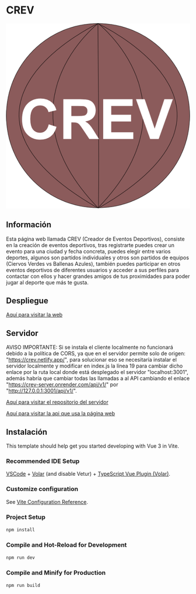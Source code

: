 # CREV

<p align="center">
  <img src="https://raw.githubusercontent.com/danielmera2912/crev_server/master/crev_logo.png" />
</p>

## Información

Esta página web llamada CREV (Creador de Eventos Deportivos), consiste en la creación de eventos deportivos, tras registrarte puedes crear un evento para una ciudad y fecha concreta, puedes elegir entre varios deportes, algunos son partidos individuales y otros son partidos de equipos (Ciervos Verdes vs Ballenas Azules), también puedes participar en otros eventos deportivos de diferentes usuarios y acceder a sus perfiles para contactar con ellos y hacer grandes amigos de tus proximidades para poder jugar al deporte que más te gusta.

## Despliegue

[Aquí para visitar la web](https://crev.netlify.app/)

## Servidor


AVISO IMPORTANTE: Si se instala el cliente localmente no funcionará debido a la política de CORS, ya que en el servidor permite solo de origen: "https://crev.netlify.app/", para solucionar eso se necesitaría instalar el servidor localmente y modificar en index.js la línea 19 para cambiar dicho enlace por la ruta local donde está desplegado el servidor "localhost:3001", además habría que cambiar todas las llamadas a al API cambiando el enlace "https://crev-server.onrender.com/api/v1/" por "http://127.0.0.1:3001/api/v1/".

[Aquí para visitar el repositorio del servidor](https://github.com/danielmera2912/crev_server)

[Aquí para visitar la api que usa la página web](https://crev-server.onrender.com/api/v1/partidos)

## Instalación

This template should help get you started developing with Vue 3 in Vite.

### Recommended IDE Setup

[VSCode](https://code.visualstudio.com/) + [Volar](https://marketplace.visualstudio.com/items?itemName=Vue.volar) (and disable Vetur) + [TypeScript Vue Plugin (Volar)](https://marketplace.visualstudio.com/items?itemName=Vue.vscode-typescript-vue-plugin).

### Customize configuration

See [Vite Configuration Reference](https://vitejs.dev/config/).

### Project Setup

```sh
npm install
```

### Compile and Hot-Reload for Development

```sh
npm run dev
```

### Compile and Minify for Production

```sh
npm run build
```
